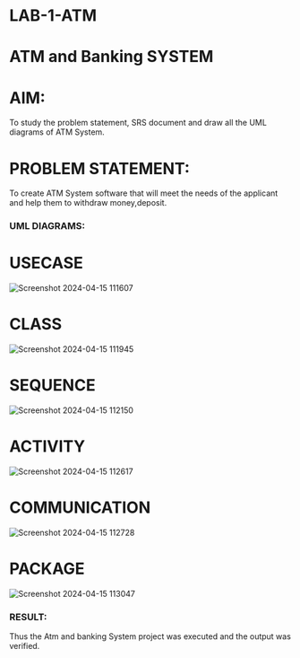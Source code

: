 # LAB-1-ATM
# ATM and Banking SYSTEM
# AIM: 
To study the problem statement, SRS document and draw all the UML diagrams of ATM
System.
#  PROBLEM STATEMENT:
To create ATM System software that will meet the needs of the applicant and help them
to withdraw money,deposit.
### UML DIAGRAMS:

# USECASE
![Screenshot 2024-04-15 111607](https://github.com/TejaswiniGugananthan/LAB-1-ATM/assets/121222763/aa7cb935-91b6-424d-8fc1-c8e1559165dc)

# CLASS
![Screenshot 2024-04-15 111945](https://github.com/TejaswiniGugananthan/LAB-1-ATM/assets/121222763/bdad16cd-8d6d-4999-96f3-f88c438c47e8)

# SEQUENCE

![Screenshot 2024-04-15 112150](https://github.com/TejaswiniGugananthan/LAB-1-ATM/assets/121222763/345c21c6-da11-4ee0-a97c-ec3ed9f84c9d)


# ACTIVITY

![Screenshot 2024-04-15 112617](https://github.com/TejaswiniGugananthan/LAB-1-ATM/assets/121222763/b6892bf8-a1da-4dfd-8986-07b0ffbc3814)

# COMMUNICATION

![Screenshot 2024-04-15 112728](https://github.com/TejaswiniGugananthan/LAB-1-ATM/assets/121222763/e2321998-9312-45f7-962c-b39eb8b6480d)

# PACKAGE


![Screenshot 2024-04-15 113047](https://github.com/TejaswiniGugananthan/LAB-1-ATM/assets/121222763/5c9f063f-643a-46dc-ac65-cc44a070d0e1)


### RESULT: 
Thus the Atm and banking System project was executed and the output was verified.
